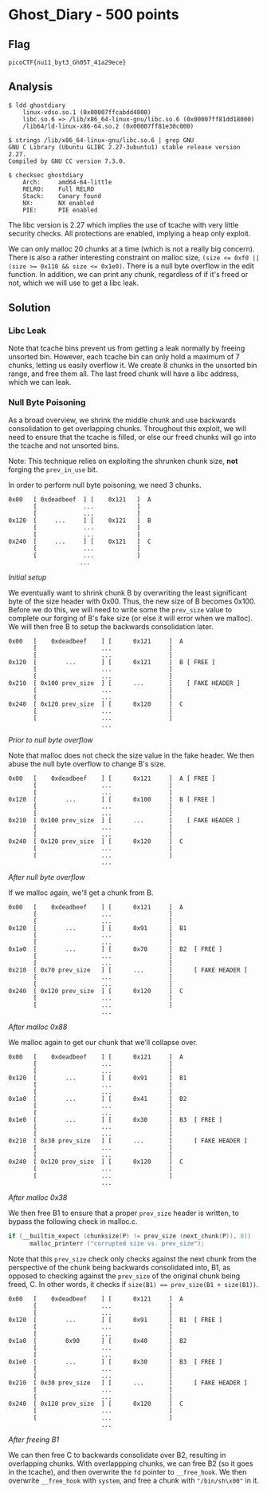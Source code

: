 # Ghost_Diary - 500 points

## Flag

```
picoCTF{nu11_byt3_Gh05T_41a29ece}
```

## Analysis
```
$ ldd ghostdiary
    linux-vdso.so.1 (0x00007ffcabdd4000)
    libc.so.6 => /lib/x86_64-linux-gnu/libc.so.6 (0x00007ff81dd18000)
    /lib64/ld-linux-x86-64.so.2 (0x00007ff81e30c000)
    
$ strings /lib/x86_64-linux-gnu/libc.so.6 | grep GNU
GNU C Library (Ubuntu GLIBC 2.27-3ubuntu1) stable release version 2.27.
Compiled by GNU CC version 7.3.0.

$ checksec ghostdiary
    Arch:     amd64-64-little
    RELRO:    Full RELRO
    Stack:    Canary found
    NX:       NX enabled
    PIE:      PIE enabled
```

The libc version is 2.27 which implies the use of tcache with very little security checks. All protections are enabled, implying a heap only exploit. 

We can only malloc 20 chunks at a time (which is not a really big concern). There is also a rather interesting constraint on malloc size, `(size <= 0xf0 || (size >= 0x110 && size <= 0x1e0)`. There is a null byte overflow in the edit function. In addition, we can print any chunk, regardless of if it's freed or not, which we will use to get a libc leak.

## Solution

### Libc Leak
Note that tcache bins prevent us from getting a leak normally by freeing unsorted bin. However, each tcache bin can only hold a maximum of 7 chunks, letting us easily overflow it. We create 8 chunks in the unsorted bin range, and free them all. The last freed chunk will have a libc address, which we can leak.

### Null Byte Poisoning

As a broad overview, we shrink the middle chunk and use backwards consolidation to get overlapping chunks. Throughout this exploit, we will need to ensure that the tcache is filled, or else our freed chunks will go into the tcache and not unsorted bins. 

Note: This technique relies on exploiting the shrunken chunk size, **not** forging the `prev_in_use` bit. 

In order to perform null byte poisoning, we need 3 chunks. 

```
0x00   [ 0xdeadbeef  ] [    0x121   ]  A
       [             ...            ]
       [             ...            ]
0x120  [     ...     ] [    0x121   ]  B
       [             ...            ]
       [             ...            ]
0x240  [     ...     ] [    0x121   ]  C
       [             ...            ]
       [             ...            ]
                    ...               
``` 
*Initial setup*

We eventually want to shrink chunk B by overwriting the least significant byte of the size header with 0x00. Thus, the new size of B becomes 0x100. Before we do this, we will need to write some the `prev_size` value to complete our forging of B's fake size (or else it will error when we malloc). We will then free B to setup the backwards consolidation later. 

```
0x00   [    0xdeadbeef    ] [      0x121     ]  A
       [                  ...                ]
       [                  ...                ]
0x120  [        ...       ] [      0x121     ]  B [ FREE ]
       [                  ...                ]
       [                  ...                ]
0x210  [ 0x100 prev_size  ] [      ...       ]    [ FAKE HEADER ]
       [                  ...                ]
       [                  ...                ]
0x240  [ 0x120 prev_size  ] [      0x120     ]  C
       [                  ...                ]
       [                  ...                ]
                          ...               
``` 
*Prior to null byte overflow*

Note that malloc does not check the size value in the fake header. We then abuse the null byte overflow to change B's size. 


```
0x00   [    0xdeadbeef    ] [      0x121     ]  A [ FREE ]
       [                  ...                ]
       [                  ...                ]
0x120  [        ...       ] [      0x100     ]  B [ FREE ]
       [                  ...                ]
       [                  ...                ]
0x210  [ 0x100 prev_size  ] [      ...       ]    [ FAKE HEADER ]
       [                  ...                ]
       [                  ...                ]
0x240  [ 0x120 prev_size  ] [      0x120     ]  C
       [                  ...                ]
       [                  ...                ]
                          ...               
``` 
*After null byte overflow*

If we malloc again, we'll get a chunk from B. 

```
0x00   [    0xdeadbeef    ] [      0x121     ]  A   
       [                  ...                ]
       [                  ...                ]
0x120  [        ...       ] [      0x91      ]  B1 
       [                  ...                ]
       [                  ...                ]
0x1a0  [        ...       ] [      0x70      ]  B2  [ FREE ]
       [                  ...                ]
       [                  ...                ]
0x210  [ 0x70 prev_size   ] [      ...       ]      [ FAKE HEADER ]
       [                  ...                ]
       [                  ...                ]
0x240  [ 0x120 prev_size  ] [      0x120     ]  C
       [                  ...                ]
       [                  ...                ]
                          ...               
``` 
*After malloc 0x88*

We malloc again to get our chunk that we'll collapse over. 

```
0x00   [    0xdeadbeef    ] [      0x121     ]  A   
       [                  ...                ]
       [                  ...                ]
0x120  [        ...       ] [      0x91      ]  B1 
       [                  ...                ]
       [                  ...                ]
0x1a0  [        ...       ] [      0x41      ]  B2 
       [                  ...                ]
       [                  ...                ]
0x1e0  [        ...       ] [      0x30      ]  B3  [ FREE ]
       [                  ...                ]
       [                  ...                ]
0x210  [ 0x30 prev_size   ] [      ...       ]      [ FAKE HEADER ]
       [                  ...                ]
       [                  ...                ]
0x240  [ 0x120 prev_size  ] [      0x120     ]  C
       [                  ...                ]
       [                  ...                ]
                          ...               
``` 
*After malloc 0x38*

We then free B1 to ensure that a proper `prev_size` header is written, to bypass the following check in malloc.c. 

```c
if (__builtin_expect (chunksize(P) != prev_size (next_chunk(P)), 0))      \
      malloc_printerr ("corrupted size vs. prev_size");    
```

Note that this `prev_size` check only checks against the next chunk from the perspective of the chunk being backwards consolidated into, B1, as opposed to checking against the `prev_size` of the original chunk being freed, C. In other words, it checks if `size(B1) == prev_size(B1 + size(B1))`. 

```
0x00   [    0xdeadbeef    ] [      0x121     ]  A   
       [                  ...                ]
       [                  ...                ]
0x120  [        ...       ] [      0x91      ]  B1  [ FREE ]
       [                  ...                ]
       [                  ...                ]
0x1a0  [        0x90      ] [      0x40      ]  B2  
       [                  ...                ]
       [                  ...                ]
0x1e0  [        ...       ] [      0x30      ]  B3  [ FREE ]
       [                  ...                ]
       [                  ...                ]
0x210  [ 0x30 prev_size   ] [      ...       ]      [ FAKE HEADER ]
       [                  ...                ]
       [                  ...                ]
0x240  [ 0x120 prev_size  ] [      0x120     ]  C
       [                  ...                ]
       [                  ...                ]
                          ...               
``` 
*After freeing B1*

We can then free C to backwards consolidate over B2, resulting in overlapping chunks. With overlappping chunks, we can free B2 (so it goes in the tcache), and then overwrite the `fd` pointer to `__free_hook`. We then overwrite `__free_hook` with `system`, and free a chunk with `"/bin/sh\x00"` in it. 